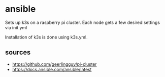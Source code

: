 # ansible

Sets up k3s on a raspberry pi cluster. Each node gets a few desired settings via init.yml

Installation of k3s is done using k3s.yml.

## sources

- https://github.com/geerlingguy/pi-cluster
- https://docs.ansible.com/ansible/latest
